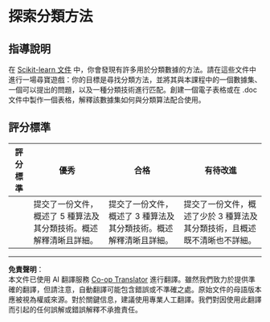 <!--
CO_OP_TRANSLATOR_METADATA:
{
  "original_hash": "b2a01912beb24cfb0007f83594dba801",
  "translation_date": "2025-09-03T18:16:05+00:00",
  "source_file": "4-Classification/1-Introduction/assignment.md",
  "language_code": "tw"
}
-->
# 探索分類方法

## 指導說明

在 [Scikit-learn 文件](https://scikit-learn.org/stable/supervised_learning.html) 中，你會發現有許多用於分類數據的方法。請在這些文件中進行一場尋寶遊戲：你的目標是尋找分類方法，並將其與本課程中的一個數據集、一個可以提出的問題，以及一種分類技術進行匹配。創建一個電子表格或在 .doc 文件中製作一個表格，解釋該數據集如何與分類算法配合使用。

## 評分標準

| 評分標準 | 優秀                                                                                                                           | 合格                                                                                                                            | 有待改進                                                                                                                                             |
| -------- | ----------------------------------------------------------------------------------------------------------------------------- | ----------------------------------------------------------------------------------------------------------------------------- | --------------------------------------------------------------------------------------------------------------------------------------------------- |
|          | 提交了一份文件，概述了 5 種算法及其分類技術。概述解釋清晰且詳細。                                                               | 提交了一份文件，概述了 3 種算法及其分類技術。概述解釋清晰且詳細。                                                               | 提交了一份文件，概述了少於 3 種算法及其分類技術，且概述既不清晰也不詳細。                                                                             |

---

**免責聲明**：  
本文件已使用 AI 翻譯服務 [Co-op Translator](https://github.com/Azure/co-op-translator) 進行翻譯。雖然我們致力於提供準確的翻譯，但請注意，自動翻譯可能包含錯誤或不準確之處。原始文件的母語版本應被視為權威來源。對於關鍵信息，建議使用專業人工翻譯。我們對因使用此翻譯而引起的任何誤解或錯誤解釋不承擔責任。